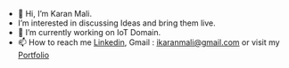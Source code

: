 - 👋 Hi, I’m Karan Mali.
-  I’m interested in discussing Ideas and bring them live.
- 🌱 I’m currently working on IoT Domain.
- 📫 How to reach me [Linkedin](https://www.linkedin.com/in/karan-mali-iot-engineer/), Gmail : ikaranmali@gmail.com or visit my [Portfolio](https://www.karanmali.com)

